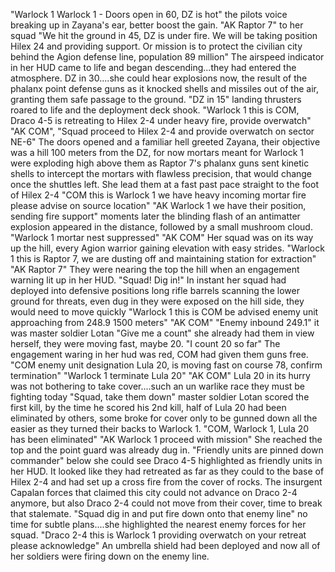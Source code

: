 "Warlock 1 Warlock 1 - Doors open in 60, DZ is hot" the pilots voice breaking up in Zayana's ear, better boost the gain. "AK Raptor 7" to her squad "We hit the ground in 45, DZ is under fire. We will be taking position Hilex 24 and providing support. Or mission is to protect the civilian city behind the Agion defense line, population 89 million" The airspeed indicator in her HUD came to life and began descending...they had entered the atmosphere. DZ in 30....she could hear explosions now, the result of the phalanx point defense guns as it knocked shells and missiles out of the air, granting them safe passage to the ground. "DZ in 15" landing thrusters roared to life and the deployment deck shook. "Warlock 1 this is COM, Draco 4-5 is retreating to Hilex 2-4 under heavy fire, provide overwatch" "AK COM", "Squad proceed to Hilex 2-4 and provide overwatch on sector NE-6" The doors opened and a familiar hell greeted Zayana, their objective was a hill 100 meters from the DZ, for now mortars meant for Warlock 1 were exploding high above them as Raptor 7's phalanx guns sent kinetic shells to intercept the mortars with flawless precision, that would change once the shuttles left. She lead them at a fast past pace straight to the foot of Hilex 2-4 "COM this is Warlock 1 we have heavy incoming mortar fire please advise on source location" "AK Warlock 1 we have their position, sending fire support" moments later the blinding flash of an antimatter explosion appeared in the distance, followed by a small mushroom cloud. "Warlock 1 mortar nest suppressed" "AK COM" Her squad was on its way up the hill, every Agion warrior gaining elevation with easy strides. "Warlock 1 this is Raptor 7, we are dusting off and maintaining station for extraction" "AK Raptor 7" They were nearing the top the hill when an engagement warning lit up in her HUD. "Squad! Dig in!" In instant her squad had deployed into defensive positions long rifle barrels scanning the lower ground for threats, even dug in they were exposed on the hill side, they would need to move quickly "Warlock 1 this is COM be advised enemy unit approaching from 248.9 1500 meters" "AK COM" "Enemy inbound 249.1" it was master soldier Lotan "Give me a count" she already had them in view herself, they were moving fast, maybe 20. "I count 20 so far" The engagement waring in her hud was red, COM had given them guns free. "COM enemy unit designation Lula 20, is moving fast on course 78, confirm termination" "Warlock 1 terminate Lula 20" "AK COM" Lula 20 in its hurry was not bothering to take cover....such an un warlike race they must be fighting today "Squad, take them down" master soldier Lotan scored the first kill, by the time he scored his 2nd kill, half of Lula 20 had been eliminated by others, some broke for cover only to be gunned down all the easier as they turned their backs to Warlock 1. "COM, Warlock 1, Lula 20 has been eliminated" "AK Warlock 1 proceed with mission" She reached the top and the point guard was already dug in. "Friendly units are pinned down commander" below she could see Draco 4-5 highlighted as friendly units in her HUD. It looked like they had retreated as far as they could to the base of Hilex 2-4 and had set up a cross fire from the cover of rocks. The insurgent Capalan forces that claimed this city could not advance on Draco 2-4 anymore, but also Draco 2-4 could not move from their cover, time to break that stalemate. "Squad dig in and put fire down onto that enemy line" no time for subtle plans....she highlighted the nearest enemy forces for her squad. "Draco 2-4 this is Warlock 1 providing overwatch on your retreat please acknowledge" An umbrella shield had been deployed and now all of her soldiers were firing down on the enemy line.

